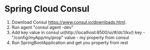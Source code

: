 <h1>Spring Cloud Consul</h1>

1. Download Consul https://www.consul.io/downloads.html.
2. Run agent "consul agent -dev"
3. Add key value in consul ui(http://localhost:8500/ui/#/dc1/kv/) key - "/config/myApp/my/prop" value - my property from consul
4. Run SpringBootApplication and get you property from rest
